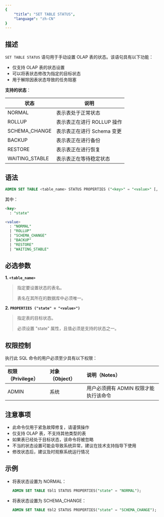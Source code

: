 ```yaml
---
{
    "title": "SET TABLE STATUS",
    "language": "zh-CN"
}
---
```


## 描述

`SET TABLE STATUS` 语句用于手动设置 OLAP 表的状态。该语句具有以下功能：

- 仅支持 OLAP 表的状态设置
- 可以将表状态修改为指定的目标状态
- 用于解除因表状态导致的任务阻塞

**支持的状态**：

| 状态 | 说明 |
|------|------|
| NORMAL | 表示表处于正常状态 |
| ROLLUP | 表示表正在进行 ROLLUP 操作 |
| SCHEMA_CHANGE | 表示表正在进行 Schema 变更 |
| BACKUP | 表示表正在进行备份 |
| RESTORE | 表示表正在进行恢复 |
| WAITING_STABLE | 表示表正在等待稳定状态 |

## 语法

```sql
ADMIN SET TABLE <table_name> STATUS PROPERTIES ("<key>" = "<value>" [, ...]);
```

其中：

```sql
<key>
  : "state"

<value>
  : "NORMAL"
  | "ROLLUP"
  | "SCHEMA_CHANGE"
  | "BACKUP"
  | "RESTORE"
  | "WAITING_STABLE"
```

## 必选参数

**1. `<table_name>`**

> 指定要设置状态的表名。
>
> 表名在其所在的数据库中必须唯一。

**2. `PROPERTIES ("state" = "<value>")`**

> 指定表的目标状态。
>
> 必须设置 "state" 属性，且值必须是支持的状态之一。

## 权限控制

执行此 SQL 命令的用户必须至少具有以下权限：

| 权限（Privilege） | 对象（Object） | 说明（Notes）                           |
| :---------------- | :------------- | :-------------------------------------- |
| ADMIN             | 系统          | 用户必须拥有 ADMIN 权限才能执行该命令    |

## 注意事项

- 此命令仅用于紧急故障修复，请谨慎操作
- 仅支持 OLAP 表，不支持其他类型的表
- 如果表已经处于目标状态，该命令将被忽略
- 不当的状态设置可能会导致系统异常，建议在技术支持指导下使用
- 修改状态后，建议及时观察系统运行情况

## 示例

- 将表状态设置为 NORMAL：

    ```sql
    ADMIN SET TABLE tbl1 STATUS PROPERTIES("state" = "NORMAL");
    ```

- 将表状态设置为 SCHEMA_CHANGE：

    ```sql
    ADMIN SET TABLE tbl2 STATUS PROPERTIES("state" = "SCHEMA_CHANGE");
    ```
